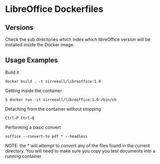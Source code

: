 # LibreOffice Dockerfiles

## Versions

Check the sub directories which index which libreOffice version will be installed inside the Docker image.

## Usage Examples

Build it

`docker build . -t sirreeall/libreoffice:1.0`

Getting inside the container

`$ docker run -it sirreeall/libreoffice:1.0 /bin/sh`

Detaching from the container without stopping 

`Ctrl-P Ctrl-Q`

Performing a basic convert

`soffice --convert-to pdf * --headless`

NOTE: the * will attempt to convert any of the files found in the current directory. You will need to make sure you copy you test documents into a running container